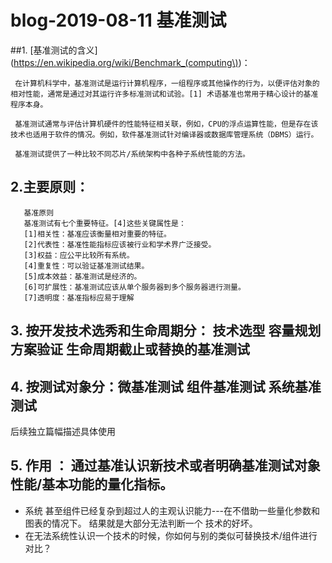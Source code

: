 # blog-2019-08-11  基准测试

##1. [基准测试的含义](https://en.wikipedia.org/wiki/Benchmark_(computing\))：

     在计算机科学中，基准测试是运行计算机程序，一组程序或其他操作的行为，以便评估对象的相对性能，通常是通过对其运行许多标准测试和试验。[1] 术语基准也常用于精心设计的基准程序本身。
     
     基准测试通常与评估计算机硬件的性能特征相关联，例如，CPU的浮点运算性能，但是存在该技术也适用于软件的情况。例如，软件基准测试针对编译器或数据库管理系统（DBMS）运行。
     
     基准测试提供了一种比较不同芯片/系统架构中各种子系统性能的方法。
 
 ## 2.主要原则：
   
       基准原则
       基准测试有七个重要特征。[4]这些关键属性是： 
       [1]相关性：基准应该衡量相对重要的特征。 
       [2]代表性：基准性能指标应该被行业和学术界广泛接受。 
       [3]权益：应公平比较所有系统。 
       [4]重复性：可以验证基准测试结果。 
       [5]成本效益：基准测试是经济的。 
       [6]可扩展性：基准测试应该从单个服务器到多个服务器进行测量。 
       [7]透明度：基准指标应易于理解


   

## 3. 按开发技术选秀和生命周期分： 技术选型 容量规划 方案验证 生命周期截止或替换的基准测试


## 4.  按测试对象分：微基准测试 组件基准测试 系统基准测试
  后续独立篇幅描述具体使用
 
 ## 5. 作用 ： 通过基准认识新技术或者明确基准测试对象性能/基本功能的量化指标。
  + 系统 甚至组件已经复杂到超过人的主观认识能力---在不借助一些量化参数和图表的情况下。 结果就是大部分无法判断一个
   技术的好坏。 
 +  在无法系统性认识一个技术的时候，你如何与别的类似可替换技术/组件进行对比？ 
 